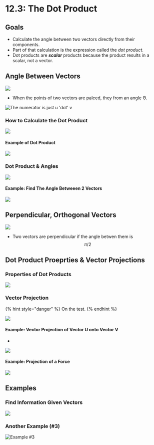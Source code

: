 # 12.3: The Dot Product

## Goals

* Calculate the angle between two vectors directly from their components.
* Part of that calculation is the expression called the _dot product_.
* Dot products are _**scalar**_ products because the product results in a scalar, not a vector.

## Angle Between Vectors

![](../../../.gitbook/assets/image%20%28308%29.png)

* When the points of two vectors are palced, they from an angle Θ.

![The numerator is just u &apos;dot&apos; v](../../../.gitbook/assets/image%20%28318%29.png)

### How to Calculate the Dot Product

![](../../../.gitbook/assets/image%20%28281%29.png)

#### Example of Dot Product

![](../../../.gitbook/assets/image%20%28267%29.png)

### Dot Product & Angles

![](../../../.gitbook/assets/image%20%28335%29.png)

#### Example: Find The Angle Betweeen 2 Vectors

![](../../../.gitbook/assets/image%20%28327%29.png)

## Perpendicular, Orthogonal Vectors

![](../../../.gitbook/assets/image%20%28302%29.png)

* Two vectors are perpendicular if the angle betwen them is $$\pi/2$$ 

## Dot Product Proeprties & Vector Projections

### Properties of Dot Products

![](../../../.gitbook/assets/image%20%28315%29.png)

### Vector Projection

{% hint style="danger" %}
On the test.
{% endhint %}

![](../../../.gitbook/assets/image%20%28263%29.png)

#### Example: Vector Projection of Vector U onto Vector V

* 
![](../../../.gitbook/assets/image%20%28328%29.png)

#### Example: Projection of a Force

![](../../../.gitbook/assets/image%20%28306%29.png)

## Examples

### Find Information Given Vectors

![](../../../.gitbook/assets/image%20%28278%29.png)

### Another Example \(\#3\)

![Example \#3](../../../.gitbook/assets/image%20%28338%29.png)







